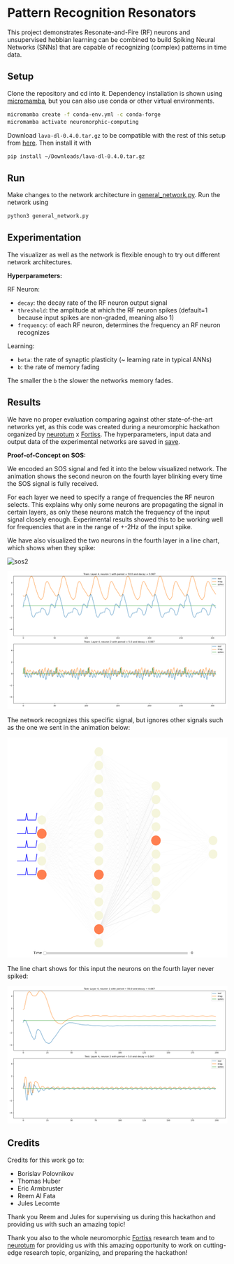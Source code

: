 # Pattern Recognition Resonators

This project demonstrates Resonate-and-Fire (RF) neurons and unsupervised hebbian learning can be combined to build Spiking Neural Networks (SNNs) that are capable of recognizing (complex) patterns in time data.

## Setup

Clone the repository and cd into it. Dependency installation is shown using [micromamba](https://mamba.readthedocs.io/en/latest/user_guide/micromamba.html), but you can also use conda or other virtual environments.

```bash
micromamba create -f conda-env.yml -c conda-forge
micromamba activate neuromorphic-computing
```

Download `lava-dl-0.4.0.tar.gz` to be compatible with the rest of this setup from [here](https://github.com/lava-nc/lava-dl/releases/tag/v0.4.0). Then install it with

```bash
pip install ~/Downloads/lava-dl-0.4.0.tar.gz
```

## Run

Make changes to the network architecture in [general_network.py](./general_network.py). Run the network using 

```bash
python3 general_network.py 
```

## Experimentation

The visualizer as well as the network is flexible enough to try out different network architectures.

**Hyperparameters:**

RF Neuron:
- `decay`: the decay rate of the RF neuron output signal
- `threshold`: the amplitude at which the RF neuron spikes (default=1 because input spikes are non-graded, meaning also 1)
- `frequency`: of each RF neuron, determines the frequency an RF neuron recognizes

Learning:
- `beta`: the rate of synaptic plasticity (~ learning rate in typical ANNs)
- `b`: the rate of memory fading


The smaller the `b` the slower the networks memory fades.

## Results

We have no proper evaluation comparing against other state-of-the-art networks yet, as this code was created during a neuromorphic hackathon organized by [neurotum](https://www.neurotum.com/) x [Fortiss](https://www.fortiss.org/). 
The hyperparameters, input data and output data of the experimental networks are saved in [save](./save).

**Proof-of-Concept on SOS:**

We encoded an SOS signal and fed it into the below visualized network. 
The animation shows the second neuron on the fourth layer blinking every time the SOS signal is fully received.

For each layer we need to specify a range of frequencies the RF neuron selects. This explains why only some neurons are propagating the signal in certain layers, as only these neurons match the frequency of the input signal closely enough. Experimental results showed this to be working well for frequencies that are in the range of +-2Hz of the input spike. 

We have also visualized the two neurons in the fourth layer in a line chart, which shows when they spike:

![sos2](./save/sos2/Train_SNN_output.gif)

![train_layer4neuron2real_imag_and_spikes](./save/sos2/Train.png)

The network recognizes this specific signal, but ignores other signals such as the one we sent in the animation below:

![sos2](./save/sos2/Test_SNN_output.gif)

The line chart shows for this input the neurons on the fourth layer never spiked:

![test_layer4neuron2real_imag_and_spikes](./save/sos2/Test.png)


## Credits

Credits for this work go to:

- Borislav Polovnikov
- Thomas Huber
- Eric Armbruster
- Reem Al Fata
- Jules Lecomte

Thank you Reem and Jules for supervising us during this hackathon and providing us with such an amazing topic!

Thank you also to the whole neuromorphic [Fortiss](https://www.fortiss.org/) research team and to [neurotum](https://www.neurotum.com/) for providing us with this amazing opportunity to work on cutting-edge research topic, organizing, and preparing the hackathon!



